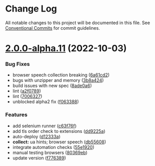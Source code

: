 # Change Log

All notable changes to this project will be documented in this file.
See [Conventional Commits](https://conventionalcommits.org) for commit guidelines.

# [2.0.0-alpha.11](https://github.com/unblocked-web/unblocked/compare/v1.0.1...v2.0.0-alpha.11) (2022-10-03)


### Bug Fixes

* browser speech collection breaking ([6a61cd2](https://github.com/unblocked-web/unblocked/commit/6a61cd27538d2f3c9a1b6e823a68b498293c680b))
* bugs with unzipper and memory ([3b8a424](https://github.com/unblocked-web/unblocked/commit/3b8a424109a7109107b48e0742665f943e5dfa80))
* build issues with new spec ([8ade0a6](https://github.com/unblocked-web/unblocked/commit/8ade0a6262f0d9d9fc2da8546c635095aabc7d57))
* lint ([a2f0789](https://github.com/unblocked-web/unblocked/commit/a2f07898f46b61bae71181b0936355e2623b43c1))
* lint ([7006327](https://github.com/unblocked-web/unblocked/commit/70063270438ad5e354a6ec1d32dbc4c57c9a0227))
* unblocked alpha2 fix ([f063388](https://github.com/unblocked-web/unblocked/commit/f063388dba2bec8a484ed70e507ba757bdf636d3))


### Features

* add selenium runner ([c63f76f](https://github.com/unblocked-web/unblocked/commit/c63f76fbfdc6c9a16106ab1b36b7442ae63fc254))
* add tls order check to extensions ([dd9225a](https://github.com/unblocked-web/unblocked/commit/dd9225ad6710eecce38d3a2f9f32b2b4fed3a163))
* auto-deploy ([d12333a](https://github.com/unblocked-web/unblocked/commit/d12333a098429104679316b80a313a367add0c01))
* **collect:** ua hints; browser speech ([db55608](https://github.com/unblocked-web/unblocked/commit/db55608b1025178c175397ce00c5ae67a7237e00))
* integrate automation checks ([55e1920](https://github.com/unblocked-web/unblocked/commit/55e192023d8dacc493ae4969791258576975738d))
* manual testing browsers ([80369eb](https://github.com/unblocked-web/unblocked/commit/80369eba36e039dfa5a0e00150cb9800afcedecb))
* update version ([f776389](https://github.com/unblocked-web/unblocked/commit/f77638979965cd3a205c89d383e171160b66c289))

